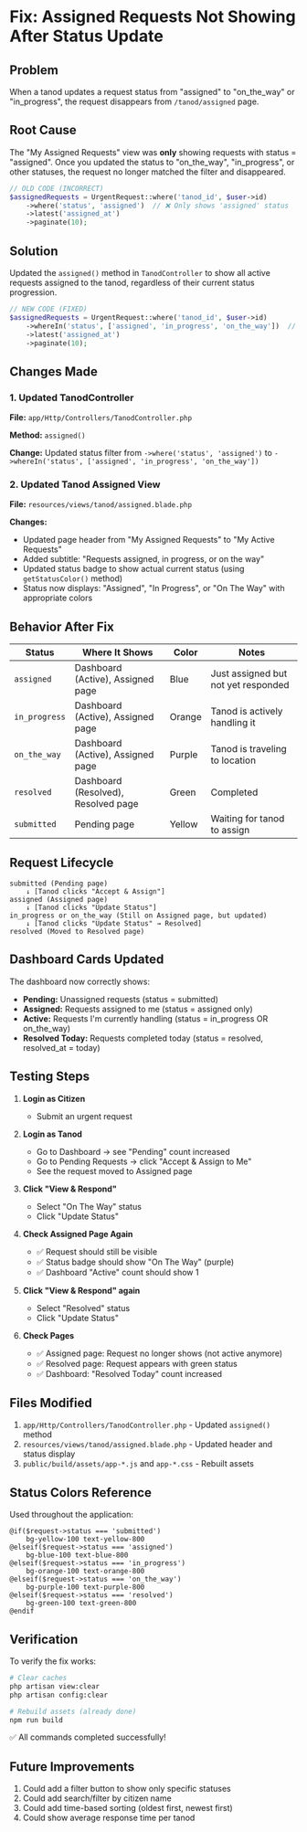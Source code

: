 # Fix: Assigned Requests Not Showing After Status Update

## Problem
When a tanod updates a request status from "assigned" to "on_the_way" or "in_progress", the request disappears from `/tanod/assigned` page.

## Root Cause
The "My Assigned Requests" view was **only** showing requests with status = "assigned". Once you updated the status to "on_the_way", "in_progress", or other statuses, the request no longer matched the filter and disappeared.

```php
// OLD CODE (INCORRECT)
$assignedRequests = UrgentRequest::where('tanod_id', $user->id)
    ->where('status', 'assigned')  // ❌ Only shows 'assigned' status
    ->latest('assigned_at')
    ->paginate(10);
```

## Solution
Updated the `assigned()` method in `TanodController` to show all active requests assigned to the tanod, regardless of their current status progression.

```php
// NEW CODE (FIXED)
$assignedRequests = UrgentRequest::where('tanod_id', $user->id)
    ->whereIn('status', ['assigned', 'in_progress', 'on_the_way'])  // ✅ Shows all active statuses
    ->latest('assigned_at')
    ->paginate(10);
```

## Changes Made

### 1. Updated TanodController
**File:** `app/Http/Controllers/TanodController.php`

**Method:** `assigned()`

**Change:** Updated status filter from `->where('status', 'assigned')` to `->whereIn('status', ['assigned', 'in_progress', 'on_the_way'])`

### 2. Updated Tanod Assigned View
**File:** `resources/views/tanod/assigned.blade.php`

**Changes:**
- Updated page header from "My Assigned Requests" to "My Active Requests"
- Added subtitle: "Requests assigned, in progress, or on the way"
- Updated status badge to show actual current status (using `getStatusColor()` method)
- Status now displays: "Assigned", "In Progress", or "On The Way" with appropriate colors

## Behavior After Fix

| Status | Where It Shows | Color | Notes |
|--------|---|---|---|
| `assigned` | Dashboard (Active), Assigned page | Blue | Just assigned but not yet responded |
| `in_progress` | Dashboard (Active), Assigned page | Orange | Tanod is actively handling it |
| `on_the_way` | Dashboard (Active), Assigned page | Purple | Tanod is traveling to location |
| `resolved` | Dashboard (Resolved), Resolved page | Green | Completed |
| `submitted` | Pending page | Yellow | Waiting for tanod to assign |

## Request Lifecycle

```
submitted (Pending page)
    ↓ [Tanod clicks "Accept & Assign"]
assigned (Assigned page)
    ↓ [Tanod clicks "Update Status"]
in_progress or on_the_way (Still on Assigned page, but updated)
    ↓ [Tanod clicks "Update Status" → Resolved]
resolved (Moved to Resolved page)
```

## Dashboard Cards Updated

The dashboard now correctly shows:
- **Pending:** Unassigned requests (status = submitted)
- **Assigned:** Requests assigned to me (status = assigned only)
- **Active:** Requests I'm currently handling (status = in_progress OR on_the_way)
- **Resolved Today:** Requests completed today (status = resolved, resolved_at = today)

## Testing Steps

1. **Login as Citizen**
   - Submit an urgent request
   
2. **Login as Tanod**
   - Go to Dashboard → see "Pending" count increased
   - Go to Pending Requests → click "Accept & Assign to Me"
   - See the request moved to Assigned page
   
3. **Click "View & Respond"**
   - Select "On The Way" status
   - Click "Update Status"
   
4. **Check Assigned Page Again**
   - ✅ Request should still be visible
   - ✅ Status badge should show "On The Way" (purple)
   - ✅ Dashboard "Active" count should show 1

5. **Click "View & Respond" again**
   - Select "Resolved" status
   - Click "Update Status"
   
6. **Check Pages**
   - ✅ Assigned page: Request no longer shows (not active anymore)
   - ✅ Resolved page: Request appears with green status
   - ✅ Dashboard: "Resolved Today" count increased

## Files Modified

1. `app/Http/Controllers/TanodController.php` - Updated `assigned()` method
2. `resources/views/tanod/assigned.blade.php` - Updated header and status display
3. `public/build/assets/app-*.js` and `app-*.css` - Rebuilt assets

## Status Colors Reference

Used throughout the application:

```blade
@if($request->status === 'submitted')
    bg-yellow-100 text-yellow-800
@elseif($request->status === 'assigned')
    bg-blue-100 text-blue-800
@elseif($request->status === 'in_progress')
    bg-orange-100 text-orange-800
@elseif($request->status === 'on_the_way')
    bg-purple-100 text-purple-800
@elseif($request->status === 'resolved')
    bg-green-100 text-green-800
@endif
```

## Verification

To verify the fix works:

```bash
# Clear caches
php artisan view:clear
php artisan config:clear

# Rebuild assets (already done)
npm run build
```

✅ All commands completed successfully!

## Future Improvements

1. Could add a filter button to show only specific statuses
2. Could add search/filter by citizen name
3. Could add time-based sorting (oldest first, newest first)
4. Could show average response time per tanod

